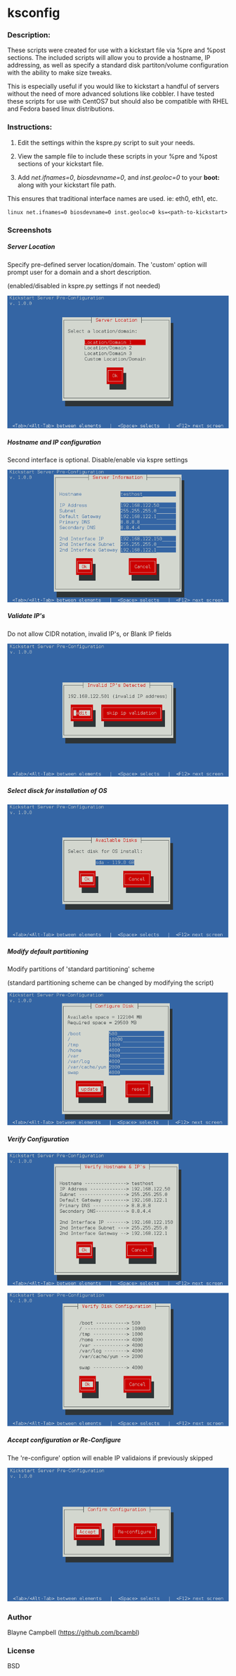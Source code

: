 ksconfig
========

### Description:

These scripts were created for use with a kickstart file via %pre and %post sections.
The included scripts will allow you to provide a hostname, IP addressing, as well as 
specify a standard disk partiton/volume configuration with the ability to make size tweaks.

This is especially useful if you would like to kickstart a handful of servers without 
the need of more advanced solutions like cobbler. I have tested these scripts for 
use with CentOS7 but should also be compatible with RHEL and Fedora based linux 
distributions.

### Instructions:

1) Edit the settings within the kspre.py script to suit your needs.

2) View the sample file to include these scripts in your %pre and %post sections 
of your kickstart file.

3) Add *net.ifnames=0*, *biosdevname=0*, and *inst.geoloc=0* to your **boot:** along with your
kickstart file path. 

This ensures that traditional interface names are used. ie: eth0, eth1, etc.

```
linux net.ifnames=0 biosdevname=0 inst.geoloc=0 ks=<path-to-kickstart>
```

### Screenshots

##### Server Location
Specify pre-defined server location/domain. The 'custom' option will prompt 
user for a domain and a short description.
 
(enabled/disabled in kspre.py settings if not needed)

![Select available disk](screenshots/select_location.png)

##### Hostname and IP configuration

Second interface is optional. Disable/enable via kspre settings

![Select available disk](screenshots/hostname-ip_config.png)

##### Validate IP's

Do not allow CIDR notation, invalid IP's, or Blank IP fields

![Select available disk](screenshots/ip_validations.png)

##### Select disck for installation of OS

![Select available disk](screenshots/available_disks.png)

##### Modify default partitioning

Modify partitions of 'standard partitioning' scheme

(standard partitioning scheme can be changed by modifying the script)

![Select available disk](screenshots/configure_disk.png)

##### Verify Configuration

![Select available disk](screenshots/confirm_host_ip.png)

![Select available disk](screenshots/confirm_disk_part.png)

##### Accept configuration or Re-Configure

The 're-configure' option will enable IP validaions if previously skipped

![Select available disk](screenshots/confirm_or_re-config.png)



### Author
Blayne Campbell (https://github.com/bcambl)

### License
BSD
